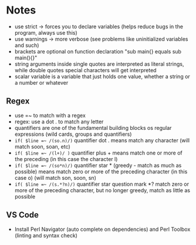 # Notes
- use strict -> forces you to declare variables (helps reduce bugs in the program, always use this)
- use warnings -> more verbose (see problems like uninitialized variables and such)
- brackets are optional on function declaration "sub main{} equals sub main(){}"
- string arguments inside single quotes are interpreted as literal strings, while double quotes special characters will get interpreted
- scalar variable is a variable that just holds one value, whether a string or a number or whatever

## Regex
- use =~ to match with a regex
- regex: use a dot . to match any letter
- quantifiers are one of the fundamental building blocks os regular expressions (wild cards, groups and quantifiers)
- `if( $line =~ /(so.n)/)` quantifier dot . means match any character (will match soon, soan, etc)
- `if( $line =~ /(l+)/ )` quantifier plus + means match one or more of the preceding (in this case the character l)
- `if( $line =~ /(so*n)/)` quantifier star * (greedy - match as much as possible) means match zero or more of the preceding character (in this case o) (will match son, soon, sn)
- `if( $line =~ /(s.*?n)/)` quantifier star question mark *? match zero or more of the preceding character, but no longer greedy, match as little as possible

## VS Code
- Install Perl Navigator (auto complete on dependencies) and Perl Toolbox (linting and syntax check)
